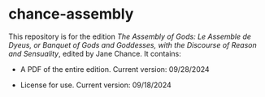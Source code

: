 # chance-assembly

This repository is for the edition _The Assembly of Gods: Le Assemble de Dyeus, or Banquet of Gods and Goddesses, with the Discourse of Reason and Sensuality_, edited by Jane Chance. It contains:

-	A PDF of the entire edition. Current version: 09/28/2024

-	License for use. Current version: 09/18/2024
